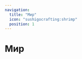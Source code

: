 ```yaml
---
navigation:
  title: "Мир"
  icon: "sushigocrafting:shrimp"
  position: 1
---
```


# Мир

<SubPages />